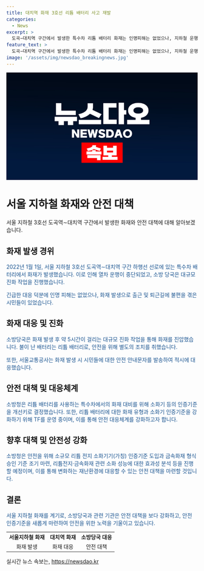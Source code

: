 ```yaml
---
title: 대치역 화재 3호선 리튬 배터리 사고 재발
categories:
  - News
excerpt: >
  도곡∼대치역 구간에서 발생한 특수차 리튬 배터리 화재는 인명피해는 없었으나, 지하철 운행에 일시 중단을 불러왔다. 이에 소방당국은 리튬 배터리 전용 소화기 인증기준을 강화하고, TF를 구성하여 리튬 전지 소화기기 인증기준 도입 등 안전 대책 마련에 나섰다. 이 사건을 통해 지하철 화재 사고에 대한 대비와 안전 점검이 필수적임을 강조하며, 국제적으로 리튬 배터리 화재 대비를 위한 표준화된 소화기 인증기준이 필요하다는 점을 강조하였다.
feature_text: >
  도곡∼대치역 구간에서 발생한 특수차 리튬 배터리 화재는 인명피해는 없었으나, 지하철 운행에 일시 중단을 불러왔다. 이에 소방당국은 리튬 배터리 전용 소화기 인증기준을 강화하고, TF를 구성하여 리튬 전지 소화기기 인증기준 도입 등 안전 대책 마련에 나섰다. 이 사건을 통해 지하철 화재 사고에 대한 대비와 안전 점검이 필수적임을 강조하며, 국제적으로 리튬 배터리 화재 대비를 위한 표준화된 소화기 인증기준이 필요하다는 점을 강조하였다.
image: '/assets/img/newsdao_breakingnews.jpg'
---
```


<p><img src="/assets/img/newsdao_breakingnews.jpg" alt="ranknews 속보" /></p>

<h1>서울 지하철 화재와 안전 대책</h1>

<p data-ke-size="size16">서울 지하철 3호선 도곡역∼대치역 구간에서 발생한 화재와 안전 대책에 대해 알아보겠습니다.</p>

<h2>화재 발생 경위</h2>

<p><span style="color: #1a5490;">2022년 1월 1일, 서울 지하철 3호선 도곡역∼대치역 구간 하행선 선로에 있는 특수차 배터리에서 화재가 발생했습니다. 이로 인해 열차 운행이 중단되었고, 소방 당국은 대규모 진화 작업을 진행했습니다.</span></p>

<p><span style="color: #1a5490;">긴급한 대응 덕분에 인명 피해는 없었으나, 화재 발생으로 출근 및 퇴근길에 불편을 겪은 시민들이 있었습니다.</span></p>

<h2>화재 대응 및 진화</h2>

<p><span style="color: #1a5490;">소방당국은 화재 발생 후 약 5시간이 걸리는 대규모 진화 작업을 통해 화재를 진압했습니다. 불이 난 배터리는 리튬 배터리로, 안전을 위해 별도의 조치를 취했습니다.</span></p>

<p><span style="color: #1a5490;">또한, 서울교통공사는 화재 발생 시 시민들에 대한 안전 안내문자를 발송하여 적시에 대응했습니다.</span></p>

<h2>안전 대책 및 대응체계</h2>

<p><span style="color: #1a5490;">소방청은 리튬 배터리를 사용하는 특수차에서의 화재 대비를 위해 소화기 등의 인증기준을 개선키로 결정했습니다. 또한, 리튬 배터리에 대한 화재 유형과 소화기 인증기준을 강화하기 위해 TF를 운영 중이며, 이를 통해 안전 대응체계를 강화하고자 합니다.</span></p>

<h2>향후 대책 및 안전성 강화</h2>

<p><span style="color: #1a5490;">소방청은 안전을 위해 소규모 리튬 전지 소화기기(가칭) 인증기준 도입과 금속화재 형식 승인 기준 조기 마련, 리튬전지·금속화재 관련 소화 성능에 대한 효과성 분석 등을 진행할 예정이며, 이를 통해 변화하는 재난환경에 대응할 수 있는 안전 대책을 마련할 것입니다.</span></p>

<h2>결론</h2>

<p><span style="color: #1a5490;">서울 지하철 화재를 계기로, 소방당국과 관련 기관은 안전 대책을 보다 강화하고, 안전 인증기준을 새롭게 마련하여 안전을 위한 노력을 기울이고 있습니다.</span></p>

<table>
    <tbody>
        <tr>
            <td style="text-align: center; height: 17px;"><b>서울지하철 화재</b></td>
            <td style="text-align: center; height: 17px;"><b>대치역 화재</b></td>
            <td style="text-align: center; height: 17px;"><b>소방당국 대응</b></td>
        </tr>
        <tr>
            <td style="text-align: center; height: 17px;">화재 발생</td>
            <td style="text-align: center; height: 17px;">화재 대응</td>
            <td style="text-align: center; height: 17px;">안전 대책</td>
        </tr>
    </tbody>
</table>
실시간 뉴스 속보는, <a href="https://newsdao.kr" rel="dofollow">https://newsdao.kr</a>


